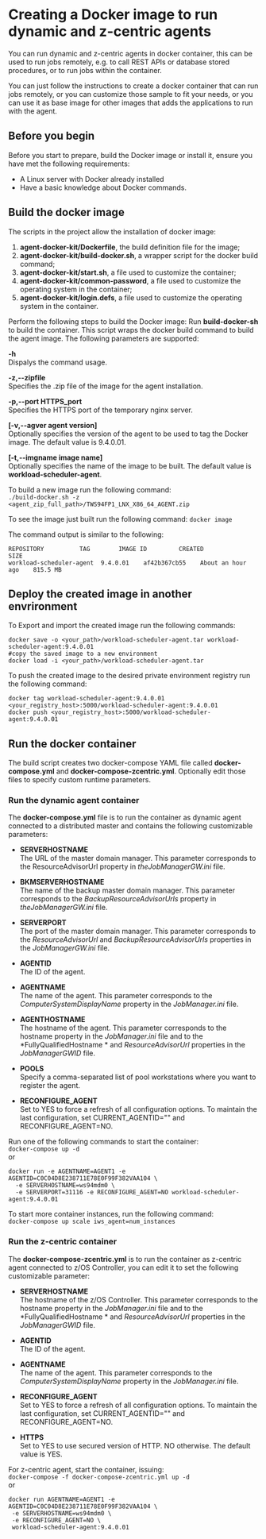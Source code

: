 # Creating a Docker image to run dynamic and z-centric agents

You can run dynamic and z-centric agents in docker container, this can be used to run jobs remotely, e.g. to call REST APIs or database stored procedures, or to run jobs within the container.

You can just follow the instructions to create a docker container that can run jobs remotely, or you can customize those sample to fit your needs, or you can use it as base image for other images that adds the applications to run with the agent.

## Before you begin
Before you start to prepare, build the Docker image or install it, ensure you have met the following requirements:
 - A Linux server with Docker already installed
 - Have a basic knowledge about Docker commands.

## Build the docker image
The scripts in the project allow the installation of docker image:
 1. **agent-docker-kit/Dockerfile**, the build definition file for the image;
 2. **agent-docker-kit/build-docker.sh**, a wrapper script for the  docker build  command;
 3. **agent-docker-kit/start.sh**, a file used to customize the container;
 4. **agent-docker-kit/common-password**, a file used to customize the operating system in the container;
 5. **agent-docker-kit/login.defs**, a file used to customize the operating system in the container.

Perform the following steps to build the Docker image:
Run **build-docker-sh** to build the container. This script wraps the docker build command to build the agent image. The following parameters are supported:

 **-h**  
 Dispalys the command usage.

 **-z,--zipfile**  
 Specifies the .zip file of the image for the agent installation. 

 **-p,--port  HTTPS_port**  
 Specifies the HTTPS port of the temporary nginx server.

 **\[-v,--agver  agent version\]**  
 Optionally specifies the version of the agent to be used to tag the Docker image. The default value is  9.4.0.01.

 **\[-t,--imgname  image name\]**  
 Optionally specifies the name of the image to be built. The default value is  **workload-scheduler-agent**.

To build a new image run the following command:  
```./build-docker.sh -z <agent_zip_full_path>/TWS94FP1_LNX_X86_64_AGENT.zip```

To see the image just built run the following command:
```docker image```  

The command output is similar to the following:  
```
REPOSITORY          TAG        IMAGE ID         CREATED            SIZE
workload-scheduler-agent  9.4.0.01    af42b367cb55    About an hour ago    815.5 MB
```

## Deploy the created image in another envrironment
To Export and import the created image run the following commands:
```
docker save -o <your_path>/workload-scheduler-agent.tar workload-scheduler-agent:9.4.0.01
#copy the saved image to a new environment
docker load -i <your_path>/workload-scheduler-agent.tar
```
To push the created image to the desired private environment registry run the following command:
```
docker tag workload-scheduler-agent:9.4.0.01 <your_registry_host>:5000/workload-scheduler-agent:9.4.0.01
docker push <your_registry_host>:5000/workload-scheduler-agent:9.4.0.01
```
## Run the docker container 
The build script creates two docker-compose YAML file called **docker-compose.yml** and **docker-compose-zcentric.yml**. Optionally edit those files to specify custom runtime parameters.

### Run the dynamic agent container

The **docker-compose.yml** file is to run the container as dynamic agent connected to a distributed master and contains the following customizable parameters:

* **SERVERHOSTNAME**  
The URL of the  master domain manager. This parameter corresponds to the  ResourceAdvisorUrl  property in *theJobManagerGW.ini*  file.

* **BKMSERVERHOSTNAME**  
The name of the  backup master domain manager. This parameter corresponds to the  *BackupResourceAdvisorUrls*  property in *theJobManagerGW.ini*  file.

* **SERVERPORT**  
The port of the  master domain manager. This parameter corresponds to the  *ResourceAdvisorUrl*  and  *BackupResourceAdvisorUrls* properties in the *JobManagerGW.ini* file.

* **AGENTID**  
The ID of the agent.

* **AGENTNAME**  
The name of the agent. This parameter corresponds to the  *ComputerSystemDisplayName*  property in the *JobManager.ini*  file.

* **AGENTHOSTNAME**  
The hostname of the agent. This parameter corresponds to the  hostname  property in the *JobManager.ini*  file and to the  *FullyQualifiedHostname * and *ResourceAdvisorUrl*  properties in the  *JobManagerGWID*  file.

* **POOLS**  
Specify a comma-separated list of pool workstations where you want to register the agent.

* **RECONFIGURE\_AGENT**  
Set to  YES  to force a refresh of all configuration options. To maintain the last configuration, set CURRENT\_AGENTID="" and RECONFIGURE\_AGENT=NO.  

Run one of the following commands to start the container:  
```docker-compose up -d```  
or
```
docker run -e AGENTNAME=AGENT1 -e AGENTID=C0C04D8E238711E78E0F99F382VAA104 \
  -e SERVERHOSTNAME=ws94mdm0 \
  -e SERVERPORT=31116 -e RECONFIGURE_AGENT=NO workload-scheduler-agent:9.4.0.01
```
 
 To start more container instances, run the following command:  
 ```docker-compose up scale iws_agent=num_instances```  

### Run the z-centric container

The **docker-compose-zcentric.yml** is to run the container as z-centric agent connected to z/OS Controller, you can edit it to set the following customizable parameter:

* **SERVERHOSTNAME**  
The hostname of the z/OS Controller. This parameter corresponds to the  hostname  property in the *JobManager.ini*  file and to the  *FullyQualifiedHostname * and *ResourceAdvisorUrl*  properties in the  *JobManagerGWID*  file.

* **AGENTID**  
The ID of the agent.

 * **AGENTNAME**  
The name of the agent. This parameter corresponds to the  *ComputerSystemDisplayName*  property in the *JobManager.ini*  file.

* **RECONFIGURE\_AGENT**  
Set to  YES  to force a refresh of all configuration options. To maintain the last configuration, set CURRENT\_AGENTID="" and RECONFIGURE\_AGENT=NO. 

* **HTTPS**  
Set to YES to use secured version of HTTP. NO otherwise. The default value is YES.

 For z-centric agent, start the container, issuing:  
 ```docker-compose -f docker-compose-zcentric.yml up -d```  
 or
```
docker run AGENTNAME=AGENT1 -e AGENTID=C0C04D8E238711E78E0F99F382VAA104 \
 -e SERVERHOSTNAME=ws94mdm0 \
 -e RECONFIGURE_AGENT=NO \
 workload-scheduler-agent:9.4.0.01
 ```

